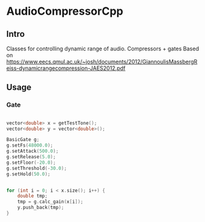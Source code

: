 # AudioCompressorCpp

## Intro
Classes for controlling dynamic range of audio. Compressors + gates
Based on https://www.eecs.qmul.ac.uk/~josh/documents/2012/GiannoulisMassbergReiss-dynamicrangecompression-JAES2012.pdf

## Usage

### Gate
```c++

vector<double> x = getTestTone();
vector<double> y = vector<double>();

BasicGate g;
g.setFs(48000.0);
g.setAttack(500.0);
g.setRelease(5.0);
g.setFloor(-20.0);
g.setThreshold(-30.0);
g.setHold(50.0);


for (int i = 0; i < x.size(); i++) {
	double tmp;
	tmp = g.calc_gain(x[i]);
	y.push_back(tmp);
}
```
